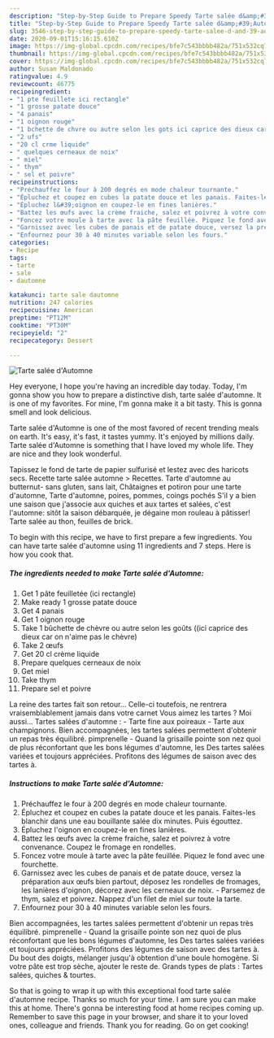 ```yaml
---
description: "Step-by-Step Guide to Prepare Speedy Tarte salée d&amp;#39;Automne"
title: "Step-by-Step Guide to Prepare Speedy Tarte salée d&amp;#39;Automne"
slug: 3546-step-by-step-guide-to-prepare-speedy-tarte-salee-d-and-39-automne
date: 2020-09-01T15:16:15.610Z
image: https://img-global.cpcdn.com/recipes/bfe7c543bbbb482a/751x532cq70/tarte-salee-dautomne-photo-principale-de-la-recette.jpg
thumbnail: https://img-global.cpcdn.com/recipes/bfe7c543bbbb482a/751x532cq70/tarte-salee-dautomne-photo-principale-de-la-recette.jpg
cover: https://img-global.cpcdn.com/recipes/bfe7c543bbbb482a/751x532cq70/tarte-salee-dautomne-photo-principale-de-la-recette.jpg
author: Susan Maldonado
ratingvalue: 4.9
reviewcount: 46775
recipeingredient:
- "1 pte feuillete ici rectangle"
- "1 grosse patate douce"
- "4 panais"
- "1 oignon rouge"
- "1 bchette de chvre ou autre selon les gots ici caprice des dieux car on naime pas le chvre"
- "2 ufs"
- "20 cl crme liquide"
- " quelques cerneaux de noix"
- " miel"
- " thym"
- " sel et poivre"
recipeinstructions:
- "Préchauffez le four à 200 degrés en mode chaleur tournante."
- "Épluchez et coupez en cubes la patate douce et les panais. Faites-les blanchir dans une eau bouillante salée dix minutes. Puis égouttez."
- "Épluchez l&#39;oignon en coupez-le en fines lanières."
- "Battez les œufs avec la crème fraiche, salez et poivrez à votre convenance. Coupez le fromage en rondelles."
- "Foncez votre moule à tarte avec la pâte feuillée. Piquez le fond avec une fourchette."
- "Garnissez avec les cubes de panais et de patate douce, versez la préparation aux œufs bien partout, déposez les rondelles de fromages, les lanières d&#39;oignon, décorez avec les cerneaux de noix. Parsemez de thym, salez et poivrez. Nappez d&#39;un filet de miel sur toute la tarte."
- "Enfournez pour 30 à 40 minutes variable selon les fours."
categories:
- Recipe
tags:
- tarte
- sale
- dautomne

katakunci: tarte sale dautomne 
nutrition: 247 calories
recipecuisine: American
preptime: "PT12M"
cooktime: "PT30M"
recipeyield: "2"
recipecategory: Dessert

---
```



![Tarte salée d&#39;Automne](https://img-global.cpcdn.com/recipes/bfe7c543bbbb482a/751x532cq70/tarte-salee-dautomne-photo-principale-de-la-recette.jpg)

Hey everyone, I hope you're having an incredible day today. Today, I'm gonna show you how to prepare a distinctive dish, tarte salée d&#39;automne. It is one of my favorites. For mine, I'm gonna make it a bit tasty. This is gonna smell and look delicious.

Tarte salée d&#39;Automne is one of the most favored of recent trending meals on earth. It's easy, it's fast, it tastes yummy. It's enjoyed by millions daily. Tarte salée d&#39;Automne is something that I have loved my whole life. They are nice and they look wonderful.

Tapissez le fond de tarte de papier sulfurisé et lestez avec des haricots secs. Recette tarte salée automne &gt; Recettes. Tarte d&#39;automne au butternut- sans gluten, sans lait, Châtaignes et potiron pour une tarte d&#39;automne, Tarte d&#39;automne, poires, pommes, coings pochés S&#39;il y a bien une saison que j&#39;associe aux quiches et aux tartes et salées, c&#39;est l&#39;automne: sitôt la saison débarquée, je dégaine mon rouleau à pâtisser! Tarte salée au thon, feuilles de brick.


To begin with this recipe, we have to first prepare a few ingredients. You can have tarte salée d&#39;automne using 11 ingredients and 7 steps. Here is how you cook that.

<!--inarticleads1-->

##### The ingredients needed to make Tarte salée d&#39;Automne:

1. Get 1 pâte feuilletée (ici rectangle)
1. Make ready 1 grosse patate douce
1. Get 4 panais
1. Get 1 oignon rouge
1. Take 1 bûchette de chèvre ou autre selon les goûts ((ici caprice des dieux car on n&#39;aime pas le chèvre)
1. Take 2 œufs
1. Get 20 cl crème liquide
1. Prepare  quelques cerneaux de noix
1. Get  miel
1. Take  thym
1. Prepare  sel et poivre


La reine des tartes fait son retour… Celle-ci toutefois, ne rentrera vraisemblablement jamais dans votre carnet Vous aimez les tartes ? Moi aussi… Tartes salées d&#39;automne : - Tarte fine aux poireaux - Tarte aux champignons. Bien accompagnées, les tartes salées permettent d&#39;obtenir un repas très équilibré. pimprenelle - Quand la grisaille pointe son nez quoi de plus réconfortant que les bons légumes d&#39;automne, les Des tartes salées variées et toujours appréciées. Profitons des légumes de saison avec des tartes à. 

<!--inarticleads2-->

##### Instructions to make Tarte salée d&#39;Automne:

1. Préchauffez le four à 200 degrés en mode chaleur tournante.
1. Épluchez et coupez en cubes la patate douce et les panais. Faites-les blanchir dans une eau bouillante salée dix minutes. Puis égouttez.
1. Épluchez l&#39;oignon en coupez-le en fines lanières.
1. Battez les œufs avec la crème fraiche, salez et poivrez à votre convenance. Coupez le fromage en rondelles.
1. Foncez votre moule à tarte avec la pâte feuillée. Piquez le fond avec une fourchette.
1. Garnissez avec les cubes de panais et de patate douce, versez la préparation aux œufs bien partout, déposez les rondelles de fromages, les lanières d&#39;oignon, décorez avec les cerneaux de noix. - Parsemez de thym, salez et poivrez. Nappez d&#39;un filet de miel sur toute la tarte.
1. Enfournez pour 30 à 40 minutes variable selon les fours.


Bien accompagnées, les tartes salées permettent d&#39;obtenir un repas très équilibré. pimprenelle - Quand la grisaille pointe son nez quoi de plus réconfortant que les bons légumes d&#39;automne, les Des tartes salées variées et toujours appréciées. Profitons des légumes de saison avec des tartes à. Du bout des doigts, mélanger jusqu&#39;à obtention d&#39;une boule homogène. Si votre pâte est trop sèche, ajouter le reste de. Grands types de plats : Tartes salées, quiches &amp; tourtes. 

So that is going to wrap it up with this exceptional food tarte salée d&#39;automne recipe. Thanks so much for your time. I am sure you can make this at home. There's gonna be interesting food at home recipes coming up. Remember to save this page in your browser, and share it to your loved ones, colleague and friends. Thank you for reading. Go on get cooking!
